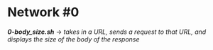 # Network #0

***0-body_size.sh*** -> *takes in a URL, sends a request to that URL, and displays the size of the body of the response*
